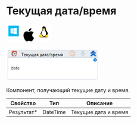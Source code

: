 # Текущая дата/время

![](<../../../../.gitbook/assets/image (100) (1) (1) (1) (1) (2) (289).png>)

![](<../../../../.gitbook/assets/image (444).png>)

Компонент, получающий текущие дату и время.

| Свойство    | Тип      | Описание             |
| ----------- | -------- | -------------------- |
| Результат\* | DateTime | Текущие дата и время |
